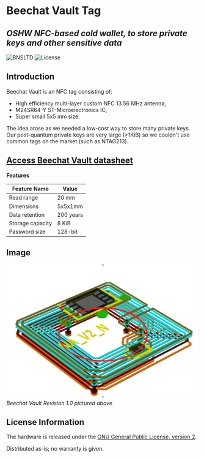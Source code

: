# Beechat Vault Tag
## _OSHW NFC-based cold wallet, to store private keys and other sensitive data_

![BNSLTD](https://beechat.network/wp-content/uploads/2021/02/powered-by-1.png)
![License](https://img.shields.io/badge/License-GPLv2-blue)

## Introduction

Beechat Vault is an NFC tag consisting of:
* High efficiency multi-layer custom NFC 13.56 MHz antenna,
* M24SR64-Y ST-Microelectronics IC,
* Super small 5x5 mm size.

The idea arose as we needed a low-cost way to store many private keys. Our post-quantum private keys are very large (>1KiB) so we couldn't use common tags on the market (such as NTAG213). 


[Access Beechat Vault datasheet]()
-------------------

__Features__ 

Feature Name | Value |
| ------ | ------ | 
|Read range | 20 mm | test | 
|Dimensions | 5x5x1mm | 
|Data retention | 200 years | 
|Storage capacity | 8 KiB | 
|Password size | 128-bit | 


Image
-------------------
![image](https://raw.githubusercontent.com/BeechatNetworkSystemsLtd/BeechatVault/main/vault-render.png)
_Beechat Vault Revision 1.0 pictured above_

License Information
-------------------

The hardware is released under the [GNU General Public License, version 2](https://www.gnu.org/licenses/old-licenses/gpl-2.0.en.html).

Distributed as-is; no warranty is given.
